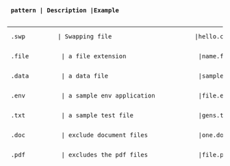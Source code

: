 <strong><pre> pattern       | Description                         |Example <br>   </pre></strong> <hr>
<pre> .swp         | Swapping file                       |hello.c.swp <br> </pre>
<pre> .file         | a file extension                    |name.file <br> </pre>
<pre> .data         | a data file                         |sample.data <br> </pre>
<pre> .env          | a sample env application            |file.env <br> </pre>
<pre> .txt          | a sample test file                  |gens.txt <br> </pre>
<pre> .doc          | exclude document files              |one.doc <br> </pre>
<pre> .pdf          | excludes the pdf files              |file.pdf
